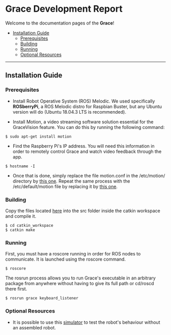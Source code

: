 # Grace Development Report

Welcome to the documentation pages of the **Grace**!

* [Installation Guide](#Installation-guide)
   * [Prerequisites](#Prerequisites)
   * [Building](#Building)
   * [Running](#Running)
   * [Optional Resources](#Optional-Resources)

---

## Installation Guide

### Prerequisites
* Install Robot Operative System (ROS) Melodic. We used specifically **ROSberryPi**, a ROS Melodic distro for Raspbian Buster, but any Ubuntu version will do (Ubuntu 18.04.3 LTS is recommended).

* Install Motion, a video streaming software solution essential for the GraceVision feature. You can do this by running the following command:

```
$ sudo apt-get install motion 
```

* Find the Raspberry Pi's IP address. You will need this information in order to remotely control Grace and watch video feedback through the app.

```
$ hostname -I
```

* Once that is done, simply replace the file motion.conf in the /etc/motion/ directory by [this one][motion conf file]. Repeat the same process with the /etc/default/motion file by replacing it by [this one][motion file].

### Building
Copy the files located [here][ros nodes module] into the src folder inside the catkin workspace and compile it.

```
$ cd catkin_workspace
$ catkin make
```

### Running
First, you must have a roscore running in order for ROS nodes to communicate. It is launched using the roscore command. 

```
$ roscore
```

The rosrun process allows you to run Grace's executable in an arbitrary package from anywhere without having to give its full path or cd/roscd there first.

```
$ rosrun grace keyboard_listener
```

### Optional Resources

* It is possible to use this [simulator][simulator] to test the robot's behaviour without an assembled robot.

[comment]: <> ( ------------------------------------------------------- )
[comment]: <> ( ------------------------ LINKS ------------------------ )
[comment]: <> ( ------------------------------------------------------- )

[simulator]: https://github.com/ee09115/conde_simulator "Conde Simulator"
[ros nodes module]: https://github.com/softeng-feup/open-cx/tree/master/open_cx_robot_grace/ros_nodes "ROS Nodes Module"
[motion file]: https://github.com/softeng-feup/open-cx/tree/master/open_cx_robot_grace/motion/motion "Motion File"
[motion conf file]: https://github.com/softeng-feup/open-cx/tree/master/open_cx_robot_grace/motion/motion.conf "Motion Conf File"
